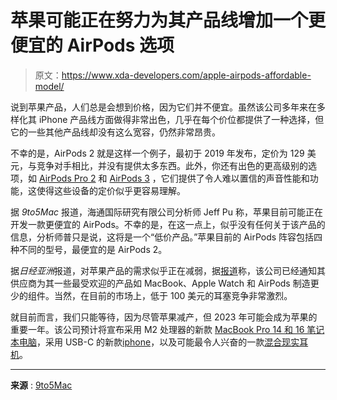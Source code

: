 # 苹果可能正在努力为其产品线增加一个更便宜的 AirPods 选项

> 原文：<https://www.xda-developers.com/apple-airpods-affordable-model/>

说到苹果产品，人们总是会想到价格，因为它们并不便宜。虽然该公司多年来在多样化其 iPhone 产品线方面做得非常出色，几乎在每个价位都提供了一种选择，但它的一些其他产品线却没有这么宽容，仍然非常昂贵。

不幸的是，AirPods 2 就是这样一个例子，最初于 2019 年发布，定价为 129 美元，与竞争对手相比，并没有提供太多东西。此外，你还有出色的更高级别的选项，如 [AirPods Pro 2](https://www.xda-developers.com/airpods-pro-2-review/) 和 [AirPods 3](https://www.xda-developers.com/apple-airpods-3/) ，它们提供了令人难以置信的声音性能和功能，这使得这些设备的定价似乎更容易理解。

据 *9to5Mac* 报道，海通国际研究有限公司分析师 Jeff Pu 称，苹果目前可能正在开发一款更便宜的 AirPods。不幸的是，在这一点上，似乎没有任何关于该产品的信息，分析师普只是说，这将是一个“低价产品。”苹果目前的 AirPods 阵容包括四种不同的型号，最便宜的是 AirPods 2。

据*日经亚洲*报道，对苹果产品的需求似乎正在减弱，据[报道](https://asia.nikkei.com/Spotlight/Supply-Chain/China-s-tech-supply-chain-reels-as-infections-soar-demand-sours)称，该公司已经通知其供应商为其一些最受欢迎的产品如 MacBook、Apple Watch 和 AirPods 制造更少的组件。当然，在目前的市场上，低于 100 美元的耳塞竞争非常激烈。

就目前而言，我们只能等待，因为尽管苹果减产，但 2023 年可能会成为苹果的重要一年。该公司预计将宣布采用 M2 处理器的新款 [MacBook Pro 14 和 16 笔记本电脑](https://www.xda-developers.com/best-macbook-pro-deals/)，采用 USB-C 的新款[iphone](https://www.xda-developers.com/eu-usb-c-power-deliver-fast-charge/)，以及可能最令人兴奋的一款[混合现实耳机](https://www.xda-developers.com/apple-mixed-reality-headset-leak-q2-2023/)。

* * *

**来源** : [9to5Mac](https://9to5mac.com/2023/01/02/apple-reportedly-working-on-airpods-lite-to-compete-with-cheaper-wireless-earbuds/)